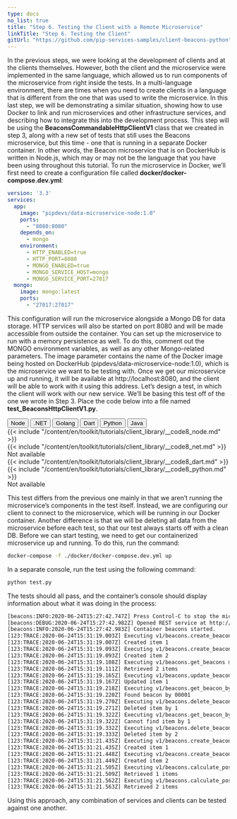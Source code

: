 ```yaml
---
type: docs
no_list: true
title: "Step 6. Testing the Client with a Remote Microservice"
linkTitle: "Step 6. Testing the Client" 
gitUrl: "https://github.com/pip-services-samples/client-beacons-python"
---
```


In the previous steps, we were looking at the development of clients and at the clients themselves. However, both the client and the microservice were implemented in the same language, which allowed us to run components of the microservice from right inside the tests. In a multi-language environment, there are times when you need to create clients in a language that is different from the one that was used to write the microservice. In this last step, we will be demonstrating a similar situation, showing how to use Docker to link and run microservices and other infrastructure services, and describing how to integrate this into the development process.
This step will be using the **BeaconsCommandableHttpClientV1** class that we created in step 3, along with a new set of tests that still uses the Beacons microservice, but this time - one that is running in a separate Docker container. In other words, the Beacon microservice that is on DockerHub is written in Node.js, which may or may not be the language that you have been using throughout this tutorial. 
To run the microservice in Docker, we’ll first need to create a configuration file called  **docker/docker-compose.dev.yml**:

```yml
version: '3.3'
services:
  app:    
    image: "pipdevs/data-microservice-node:1.0"    
    ports:      
      - "8080:8080"  
    depends_on:      
      - mongo     
    environment:      
      - HTTP_ENABLED=true      
      - HTTP_PORT=8080      
      - MONGO_ENABLED=true      
      - MONGO_SERVICE_HOST=mongo      
      - MONGO_SERVICE_PORT=27017
  mongo:    
    image: mongo:latest      
    ports:        
      - "27017:27017"

```

This configuration will run the microservice alongside a Mongo DB for data storage. HTTP services will also be started on port 8080 and will be made accessible from outside the container. You can set up the microservice to run with a memory persistence as well. To do this, comment out the MONGO environment variables, as well as any other Mongo-related parameters.
The image parameter contains the name of the Docker image being hosted on DockerHub (pipdevs/data-microservice-node:1.0), which is the microservice we want to be testing with. Once we get our microservice up and running, it will be available at http://localhost:8080, and the client will be able to work with it using this address. Let’s design a test, in which the client will work with our new service. We’ll be basing this test off of the one we wrote in Step 3. Place the code below into a file named **test_BeaconsHttpClientV1.py**.

<div class="content-tab-selector">
	<div class="btn-group tab-selector-btn-group" role="group" aria-label="Language selector">
	  <button type="button" class="btn btn-outline-secondary lang-select-btn">Node</button>
	  <button type="button" class="btn btn-outline-secondary lang-select-btn">.NET</button>
	  <button type="button" class="btn btn-outline-secondary lang-select-btn">Golang</button>
	  <button type="button" class="btn btn-outline-secondary lang-select-btn">Dart</button>
	  <button type="button" class="btn btn-outline-secondary lang-select-btn">Python</button>
	  <button type="button" class="btn btn-outline-secondary lang-select-btn">Java</button>
	</div>

<div class="content-tab-section">
  {{< include "/content/en/toolkit/tutorials/client_library/__code8_node.md" >}}  
</div>

<div class="content-tab-section">
  {{< include "/content/en/toolkit/tutorials/client_library/__code8_net.md" >}}    
</div>

<div class="content-tab-section">
  Not available  
</div>

<div class="content-tab-section">
  {{< include "/content/en/toolkit/tutorials/client_library/__code8_dart.md" >}}    
</div>

<div class="content-tab-section">
  {{< include "/content/en/toolkit/tutorials/client_library/__code8_python.md" >}}
</div>

<div class="content-tab-section">
  Not available  
</div>

</div>


This test differs from the previous one mainly in that we aren’t running the microservice’s components in the test itself. Instead, we are configuring our client to connect to the microservice, which will be running in our Docker container. Another difference is that we will be deleting all data from the microservice before each test, so that our test always starts off with a clean DB.
Before we can start testing, we need to get our containerized microservice up and running. To do this, run the command:

```bash
docker-compose -f ./docker/docker-compose.dev.yml up 

```

In a separate console, run the test using the following command:
```bash
python test.py

```

The tests should all pass, and the container’s console should display information about what it was doing in the process:

```bash
[beacons:INFO:2020-06-24T15:27:42.747Z] Press Control-C to stop the microservice...
[beacons:DEBUG:2020-06-24T15:27:42.982Z] Opened REST service at http://0.0.0.0:8080
[beacons:INFO:2020-06-24T15:27:42.983Z] Container beacons started.
[123:TRACE:2020-06-24T15:31:19.003Z] Executing v1/beacons.create_beacon method
[123:TRACE:2020-06-24T15:31:19.007Z] Created item 1
[123:TRACE:2020-06-24T15:31:19.093Z] Executing v1/beacons.create_beacon method
[123:TRACE:2020-06-24T15:31:19.093Z] Created item 2
[123:TRACE:2020-06-24T15:31:19.108Z] Executing v1/beacons.get_beacons method
[123:TRACE:2020-06-24T15:31:19.111Z] Retrieved 2 items
[123:TRACE:2020-06-24T15:31:19.165Z] Executing v1/beacons.update_beacon method
[123:TRACE:2020-06-24T15:31:19.167Z] Updated item 1
[123:TRACE:2020-06-24T15:31:19.218Z] Executing v1/beacons.get_beacon_by_udi method
[123:TRACE:2020-06-24T15:31:19.220Z] Found beacon by 00001
[123:TRACE:2020-06-24T15:31:19.270Z] Executing v1/beacons.delete_beacon_by_id method
[123:TRACE:2020-06-24T15:31:19.271Z] Deleted item by 1
[123:TRACE:2020-06-24T15:31:19.322Z] Executing v1/beacons.get_beacon_by_id method
[123:TRACE:2020-06-24T15:31:19.322Z] Cannot find item by 1
[123:TRACE:2020-06-24T15:31:19.332Z] Executing v1/beacons.delete_beacon_by_id method
[123:TRACE:2020-06-24T15:31:19.333Z] Deleted item by 2
[123:TRACE:2020-06-24T15:31:21.435Z] Executing v1/beacons.create_beacon method
[123:TRACE:2020-06-24T15:31:21.435Z] Created item 1
[123:TRACE:2020-06-24T15:31:21.448Z] Executing v1/beacons.create_beacon method
[123:TRACE:2020-06-24T15:31:21.449Z] Created item 2
[123:TRACE:2020-06-24T15:31:21.505Z] Executing v1/beacons.calculate_position method
[123:TRACE:2020-06-24T15:31:21.509Z] Retrieved 1 items
[123:TRACE:2020-06-24T15:31:21.562Z] Executing v1/beacons.calculate_position method
[123:TRACE:2020-06-24T15:31:21.563Z] Retrieved 2 items
```
Using this approach, any combination of services and clients can be tested against one another.
